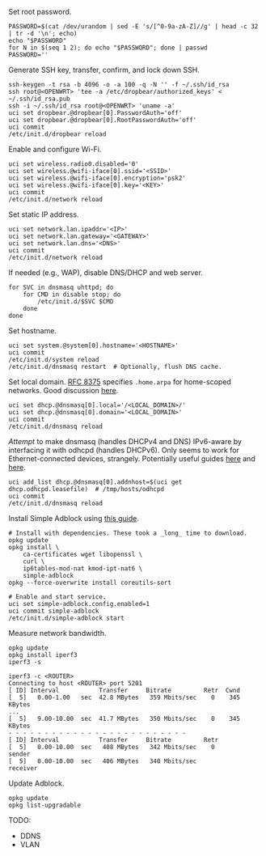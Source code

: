 Set root password.

```
PASSWORD=$(cat /dev/urandom | sed -E 's/[^0-9a-zA-Z]//g' | head -c 32 | tr -d '\n'; echo)
echo "$PASSWORD"
for N in $(seq 1 2); do echo "$PASSWORD"; done | passwd
PASSWORD=''
```

Generate SSH key, transfer, confirm, and lock down SSH.

```
ssh-keygen -t rsa -b 4096 -o -a 100 -q -N '' -f ~/.ssh/id_rsa
ssh root@<OPENWRT> 'tee -a /etc/dropbear/authorized_keys' < ~/.ssh/id_rsa.pub
ssh -i ~/.ssh/id_rsa root@<OPENWRT> 'uname -a'
uci set dropbear.@dropbear[0].PasswordAuth='off'
uci set dropbear.@dropbear[0].RootPasswordAuth='off'
uci commit
/etc/init.d/dropbear reload
```

Enable and configure Wi-Fi.

```
uci set wireless.radio0.disabled='0'
uci set wireless.@wifi-iface[0].ssid='<SSID>'
uci set wireless.@wifi-iface[0].encryption='psk2'
uci set wireless.@wifi-iface[0].key='<KEY>'
uci commit
/etc/init.d/network reload
```

Set static IP address.

```
uci set network.lan.ipaddr='<IP>'
uci set network.lan.gateway='<GATEWAY>'
uci set network.lan.dns='<DNS>'
uci commit
/etc/init.d/network reload
```

If needed (e.g., WAP), disable DNS/DHCP and web server.

```
for SVC in dnsmasq uhttpd; do
    for CMD in disable stop; do
        /etc/init.d/$SVC $CMD
    done
done
```

Set hostname.

```
uci set system.@system[0].hostname='<HOSTNAME>'
uci commit
/etc/init.d/system reload
/etc/init.d/dnsmasq restart  # Optionally, flush DNS cache.
```

Set local domain. [RFC 8375](https://tools.ietf.org/html/rfc8375) specifies `.home.arpa` for home-scoped networks. Good discussion [here](https://unix.stackexchange.com/a/92517).

```
uci set dhcp.@dnsmasq[0].local='/<LOCAL_DOMAIN>/'
uci set dhcp.@dnsmasq[0].domain='<LOCAL_DOMAIN>'
uci commit
/etc/init.d/dnsmasq reload
```

_Attempt_ to make dnsmasq (handles DHCPv4 and DNS) IPv6-aware by interfacing it with odhcpd (handles DHCPv6). Only seems to work for Ethernet-connected devices, strangely. Potentially useful guides [here](https://superuser.com/a/1248857) and [here](https://openwrt.org/docs/guide-user/network/ipv6/ipv6.dns).

```
uci add_list dhcp.@dnsmasq[0].addnhost=$(uci get dhcp.odhcpd.leasefile)  # /tmp/hosts/odhcpd
uci commit
/etc/init.d/dnsmasq reload
```

Install Simple Adblock using [this guide](https://github.com/openwrt/packages/blob/master/net/simple-adblock/files/README.md).

```
# Install with dependencies. These took a _long_ time to download.
opkg update
opkg install \
    ca-certificates wget libopenssl \
    curl \
    ip6tables-mod-nat kmod-ipt-nat6 \
    simple-adblock
opkg --force-overwrite install coreutils-sort

# Enable and start service.
uci set simple-adblock.config.enabled=1
uci commit simple-adblock
/etc/init.d/simple-adblock start
```

Measure network bandwidth.

```
opkg update
opkg install iperf3
iperf3 -s

iperf3 -c <ROUTER>
Connecting to host <ROUTER> port 5201
[ ID] Interval           Transfer     Bitrate         Retr  Cwnd
[  5]   0.00-1.00   sec  42.8 MBytes   359 Mbits/sec    0    345 KBytes
...
[  5]   9.00-10.00  sec  41.7 MBytes   350 Mbits/sec    0    345 KBytes
- - - - - - - - - - - - - - - - - - - - - - - - -
[ ID] Interval           Transfer     Bitrate         Retr
[  5]   0.00-10.00  sec   408 MBytes   342 Mbits/sec    0             sender
[  5]   0.00-10.00  sec   406 MBytes   340 Mbits/sec                  receiver
```

Update Adblock.

```
opkg update
opkg list-upgradable
```

TODO:
- DDNS
- VLAN
